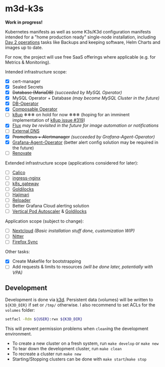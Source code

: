 # m3d-k3s

**Work in progress!**

Kubernetes manifests as well as some K3s/K3d configuration manifests intended for a "home production ready" single-node installation, including [Day 2 operations](https://codilime.com/blog/day-0-day-1-day-2-the-software-lifecycle-in-the-cloud-age/) tasks like Backups and keeping software, Helm Charts and images up to date.

For now, the project will use free SaaS offerings where applicable (e.g. for Metrics & Monitoring).

Intended infrastructure scope:

- [x] cert-manager
- [x] Sealed Secrets
- [x] ~~Database (MariaDB)~~ _(succeeded by MySQL Operator)_
- [x] MySQL Operator + Database _(may become MySQL Cluster in the future)_
- [x] [DB-Operator](https://github.com/kloeckner-i/db-operator)
- [x] [Composable Operator](https://github.com/composable-operator/composable)
- [ ] [k8up](https://github.com/k8up-io/k8up) ❄❄❄ on hold for now ❄❄❄ (hoping for an imminent implementation of [k8up issue #319](https://github.com/k8up-io/k8up/issues/319))
- [x] [Flux](https://fluxcd.io/) _may be revisited in the future for image automation or notifications_
- [ ] [External DNS](https://github.com/kubernetes-sigs/external-dns)
- [x] ~~Prometheus + Alertmanager~~ _(succeeded by Grafana-Agent-Operator)_
- [x] [Grafana-Agent-Operator](https://grafana.com/docs/grafana-cloud/kubernetes-monitoring/) (better alert config solution may be required in the future)
- [ ] [Renovate](https://docs.renovatebot.com/)

Extended infrastructure scope (applications considered for later):

- [ ] [Calico](https://www.tigera.io/project-calico/)
- [ ] [ingress-nginx](https://kubernetes.github.io/ingress-nginx/)
- [ ] [k8s_gateway](https://github.com/ori-edge/k8s_gateway)
- [ ] [Goldilocks](https://goldilocks.docs.fairwinds.com/)
- [ ] [Hajimari](https://github.com/toboshii/hajimari)
- [ ] [Reloader](https://github.com/stakater/Reloader)
- [ ] Better Grafana Cloud alerting solution
- [ ] [Vertical Pod Autoscaler](https://github.com/kubernetes/autoscaler/tree/master/vertical-pod-autoscaler) & [Goldilocks](https://goldilocks.docs.fairwinds.com/#how-can-this-help-with-my-resource-settings)

Application scope (subject to change):

- [ ] [Nextcloud](https://nextcloud.com/) _(Basic installation stuff done, customization WIP)_
- [ ] [Nitter](https://github.com/zedeus/nitter)
- [ ] [Firefox Sync](https://github.com/mozilla/fxa/)

Other tasks:

- [x] Create Makefile for bootstrapping
- [ ] Add requests & limits to resources _(will be done later, potentially with VPA)_

## Development

Development is done via [k3d](https://k3d.io/). Persistent data (volumes) will be written to `${K3D_DIR}` if set or `/tmp/` otherwise. I also recommend to set ACLs for the `volumes` folder:

```bash
setfacl -Rdm ${USER}:rwx ${K3D_DIR}
```

This will prevent permission problems when `clean`ing the development environment.

- To create a new cluster on a fresh system, run `make develop` or `make new`
- To tear down the development cluster, run `make clean`
- To recreate a cluster run `make new`
- Starting/Stopping clusters can be done with `make start`/`make stop`
